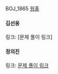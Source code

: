BOJ_1865 [웜홀](https://www.acmicpc.net/problem/1865)<br>

#### 김선웅
링크: [문제 풀이 링크]

#### 정의진 
링크: [문제 풀이 링크](https://github.com/uijin-j/algorithm-coding-test/tree/main/%EB%B0%B1%EC%A4%80/Gold/1865.%E2%80%85%EC%9B%9C%ED%99%80)
